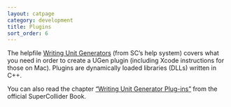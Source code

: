 ```yaml
---
layout: catpage
category: development
title: Plugins
sort_order: 6
---
```


The helpfile <a href="http://doc.sccode.org/Guides/WritingUGens.html">Writing Unit Generators</a> (from SC’s help system) covers what you need in order to create a UGen plugin (including Xcode instructions for those on Mac). Plugins are dynamically loaded libraries (DLLs) written in C++.

You can also read the chapter <a href="http://supercolliderbook.net/danstowellch25.pdf">“Writing Unit Generator Plug-ins”</a> from the official SuperCollider Book.

